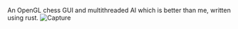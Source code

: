 An OpenGL chess GUI and multithreaded AI which is better than me, written using rust.
![Capture](https://github.com/pishleback/Fast-Chess/assets/11195846/232f074d-f186-4ea3-bccb-e38bb50456a8)
